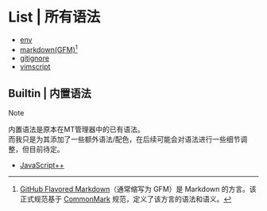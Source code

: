 # List | 所有语法
- [env](dotenv.mtsx)
- [markdown(GFM)](github_markdown.mtsx)[^GFM]
- [gitignore](gitignore.mtsx)
- [vimscript](vim.mtsx)

## Builtin | 内置语法
> [!NOTE]
> 内置语法是原本在MT管理器中的已有语法。  
> 而我只是为其添加了一些额外语法/配色，在后续可能会对语法进行一些细节调整，但目前待定。
<!--
- [Markdown](builtin/Markdown.mtsx)
-->
- [JavaScript++](builtin/JavaScript.mtsx)


[^GFM]: [GitHub Flavored Markdown](https://github.github.com/gfm)（通常缩写为 GFM）是 Markdown 的方言。该正式规范基于 [CommonMark](https://commonmark.org) 规范，定义了该方言的语法和语义。
